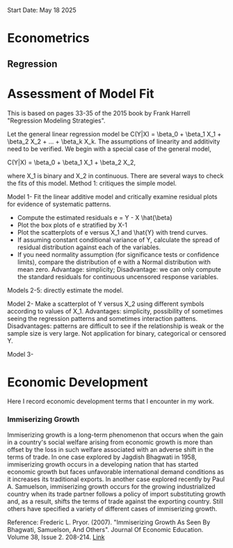 Start Date: May 18 2025

# Econometrics
## Regression
# Assessment of Model Fit
This is based on pages 33-35 of the 2015 book by Frank Harrell "Regression Modeling Strategies". 

Let the general linear regression model be C(Y|X) = \beta_0 + \beta_1 X_1 + \beta_2 X_2 + ... + \beta_k X_k. The assumptions of linearity and additivity need to be verified. We begin with a special case of the general model,

C(Y|X) = \beta_0 + \beta_1 X_1 + \beta_2 X_2, 

where X_1 is binary and X_2 in continuous. There are several ways to check the fits of this model. Method 1: critiques the simple model. 

Model 1- Fit the linear additive model and critically examine residual plots for evidence of systematic patterns. 

- Compute the estimated residuals e = Y - X \hat{\beta}
- Plot the box plots of e stratified by X-1
- Plot the scatterplots of e versus X_1 and \hat{Y} with trend curves.
- If assuming constant conditional variance of Y, calculate the spread of residual distribution against each of the variables.
- If you need normality assumption (for significance tests or confidence limits), compare the distribution of e with a Normal distribution with mean zero. Advantage: simplicity; Disadvantage: we can only compute the standard residuals for continuous uncensored response variables.


Models 2-5: directly estimate the model.

Model 2- Make a scatterplot of Y versus X_2 using different symbols according to values of X_1. 
Advantages: simplicity, possibility of sometimes seeing the regression patterns and sometimes interaction pattens.
Disadvantages: patterns are difficult to see if the relationship is weak or the sample size is very large. Not application for binary, categorical or censored Y.

Model 3- 



# Economic Development
Here I record economic development terms that I encounter in my work. 

### Immiserizing Growth
Immiserizing growth is a long-term phenomenon that occurs when the gain in a country's social welfare arising from economic growth is more than offset by the loss in such welfare associated with an adverse shift in the terms of trade. In one case explored by Jagdish Bhagwati in 1958, immiserizing growth occurs in a developing nation that has started economic growth but faces unfavorable international demand conditions as it increases its traditional exports. In another case explored recently by Paul A. Samuelson, immiserizing growth occurs for the growing industrialized country when its trade partner follows a policy of import substituting growth and, as a result, shifts the terms of trade against the exporting country. Still others have specified a variety of different cases of immiserizing growth. 

Reference: Frederic L. Pryor. (2007). "Immiserizing Growth As Seen By Bhagwati, Samuelson, And Others". Journal Of Economic Education. Volume 38, Issue 2. 208-214. [Link](https://www.jstor.org/stable/30042768)


